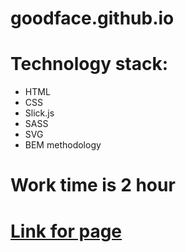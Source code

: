# goodface.github.io

# Technology stack:
* HTML
* CSS
* Slick.js
* SASS
* SVG
* BEM methodology

# Work time is 2 hour

# [Link for page](https://nikita1999ua.github.io/goodface.github.io/)
